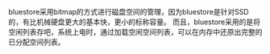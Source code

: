 bluestore采用bitmap的方式进行磁盘空间的管理，因为bluestore是针对SSD的，有比机械硬盘更大的基本快，更小的标称容量。
而且，bluestore采用的是将空闲列表存吧，系统上电时，通过加载空闲空间列表，可以在内存中还原出完整的已分配空间列表。

